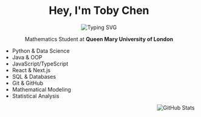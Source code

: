 <h1 align="center">Hey, I'm Toby Chen</h1>

<p align="center">
  <img src="https://readme-typing-svg.herokuapp.com?font=Fira+Code&size=28&pause=1000&color=E5E5E5&center=true&vCenter=true&width=500&lines=Toby+Chen;a+Mathematician;a+Programmer;a+Kickboxer" alt="Typing SVG" />
</p>

<p align="center">
  Mathematics Student at <strong>Queen Mary University of London</strong>
</p>

<p align="center">
  <p align="left">
    <ul>
      <li>Python & Data Science</li>
      <li>Java & OOP</li>
      <li>JavaScript/TypeScript</li>
      <li>React & Next.js</li>
      <li>SQL & Databases</li>
      <li>Git & GitHub</li>
      <li>Mathematical Modeling</li>
      <li>Statistical Analysis</li>
    </ul>
  </p>
  <p align="right">
    <img src="https://github-readme-stats.vercel.app/api?username=ToadBoyChen&show_icons=true&theme=radical" alt="GitHub Stats" />
  </p>
</p>
